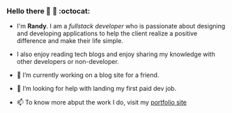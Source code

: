 ### Hello there 👋 👋 :octocat:


* I'm __Randy__. I am a _fullstack developer_ who is passionate about designing and developing applications to help the client realize a positive difference and make their life simple.

* I also enjoy reading tech blogs and enjoy sharing my knowledge with other developers or non-developer.

* 🔭 I’m currently working on a blog site for a friend.

* 🤔 I’m looking for help with landing my first paid dev job.

* 📫 To know more abput the work I do, visit my [portfolio site](https://isolveit.herokuapp.com/) 

